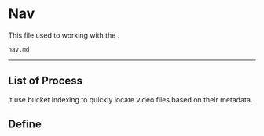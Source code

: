 # Nav

This file used to working with the .

```
nav.md
```

---

## List of Process

it use bucket indexing to quickly locate video files based on their metadata.

## Define
